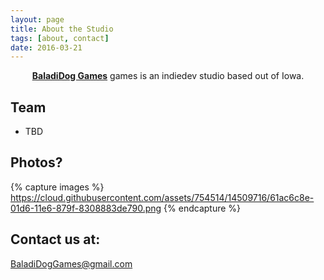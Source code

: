 ```yaml
---
layout: page
title: About the Studio
tags: [about, contact]
date: 2016-03-21
---
```

    
<center><a href="http://baladidoggames.github.io/Moon"><b>BaladiDog Games</b></a> games is an indiedev studio based out of Iowa.</center>

## Team
* TBD

## Photos?

{% capture images %}
    <https://cloud.githubusercontent.com/assets/754514/14509716/61ac6c8e-01d6-11e6-879f-8308883de790.png>
{% endcapture %}


## Contact us at:
BaladiDogGames@gmail.com
